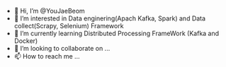 - 👋 Hi, I’m @YouJaeBeom
- 👀 I’m interested in Data enginering(Apach Kafka, Spark) and Data collect(Scrapy, Selenium) Framework 
- 🌱 I’m currently learning Distributed Processing FrameWork (Kafka and Docker)
- 💞️ I’m looking to collaborate on ...
- 📫 How to reach me ...

<!---
YouJaeBeom/YouJaeBeom is a ✨ special ✨ repository because its `README.md` (this file) appears on your GitHub profile.
You can click the Preview link to take a look at your changes.
--->

